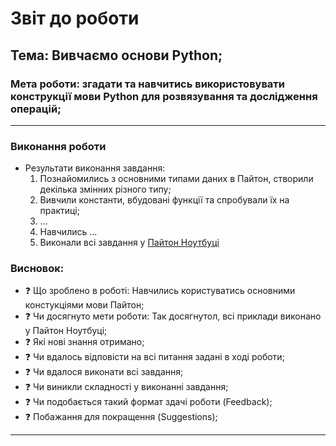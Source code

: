 # Звіт до роботи
## Тема: Вивчаємо основи Python;
### Мета роботи: згадати та навчитись використовувати конструкції мови Python для розвязування та дослідження операцій;
---
### Виконання роботи
- Результати виконання завдання:
    1. Познайомились з основними типами даних в Пайтон, створили декілька змінних різного типу; 
    2. Вивчили константи, вбудовані функції та спробували їх на практиці; 
    3. ...
    4. Навчились ...
    5. Виконали всі завдання у [Пайтон Ноутбуці](1.ipynb)

### Висновок: 
- :question: Що зроблено в роботі: Навчились користуватись основними констукціями мови Пайтон;
- :question: Чи досягнуто мети роботи: Так досягнутол, всі приклади виконано у Пайтон Ноутбуці;
- :question: Які нові знання отримано;
- :question: Чи вдалось відповісти на всі питання задані в ході роботи;
- :question: Чи вдалося виконати всі завдання;
- :question: Чи виникли складності у виконанні завдання;
- :question: Чи подобається такий формат здачі роботи (Feedback);
- :question: Побажання для покращення (Suggestions);
---